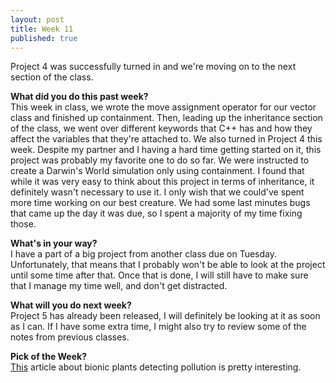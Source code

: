 ```yaml
---
layout: post
title: Week 11
published: true
---
```

Project 4 was successfully turned in and we're moving on to the next section of the class.

**What did you do this past week?**  
This week in class, we wrote the move assignment operator for our vector class and finished up containment. Then, leading up the inheritance section of the class, we went over different keywords that C++ has and how they affect the variables that they're attached to. We also turned in Project 4 this week. Despite my partner and I having a hard time getting started on it, this project was probably my favorite one to do so far. We were instructed to create a Darwin's World simulation only using containment. I found that while it was very easy to think about this project in terms of inheritance, it definitely wasn't necessary to use it. I only wish that we could've spent more time working on our best creature. We had some last minutes bugs that came up the day it was due, so I spent a majority of my time fixing those.

**What's in your way?**  
I have a part of a big project from another class due on Tuesday. Unfortunately, that means that I probably won't be able to look at the project until some time after that. Once that is done, I will still have to make sure that I manage my time well, and don't get distracted.

**What will you do next week?**  
Project 5 has already been released, I will definitely be looking at it as soon as I can. If I have some extra time, I might also try to review some of the notes from previous classes.

**Pick of the Week?**  
[This](http://www.livescience.com/56698-bomb-sniffing-bionic-plants-detect-pollution.html) article about bionic plants detecting pollution is pretty interesting.
